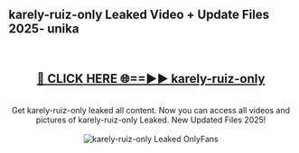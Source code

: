 <h2>karely-ruiz-only Leaked Video + Update Files 2025- unika</h2>
<br>
<div align="center">
<h2><a href="https://libra.edu.pl?karely-ruiz-only" rel="nofollow">🔴 CLICK HERE 🌐==►► karely-ruiz-only</a></h2>
<br>
Get karely-ruiz-only leaked all content. Now you can access all videos and pictures of karely-ruiz-only Leaked. New Updated Files 2025!
<br>
<br>
<a href="https://libra.edu.pl?karely-ruiz-only" rel="nofollow" data-target="animated-image.originalLink"><img src="https://i.ibb.co.com/WyWwxjT/player-gif2.gif" alt="karely-ruiz-only Leaked OnlyFans" style="max-width: 100%; display: inline-block;" data-target="animated-image.originalImage"></a>
</div>
<br>